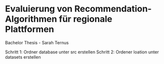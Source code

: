 # Evaluierung von Recommendation-Algorithmen für regionale Plattformen
Bachelor Thesis - Sarah Ternus

Schritt 1: Ordner database unter src erstellen
Schritt 2: Ordener loation unter datasets erstellen
